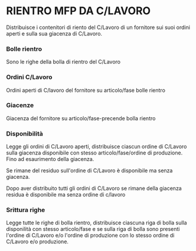 # RIENTRO MFP DA C/LAVORO
Distribuisce i contenitori di riento del C/Lavoro di un fornitore sui suoi ordini aperti e sulla sua giacenza di C/Lavoro.

### Bolle rientro
Sono le righe della bolla di rientro del C/Lavoro

### Ordini C/Lavoro
Ordini aperti di C/lavoro del fornitore su articolo/fase bolle rientro

### Giacenze
Giacenza del fornitore su articolo/fase-precende bolla rientro

### Disponibilità
Legge gli ordini di C/Lavoro aperti, distribuisce ciascun ordine di C/Lavoro sulla giacenza disponibile con stesso articolo/fase/ordine di produzione. Fino ad esaurimento della giacenza.

Se rimane del residuo sull'ordine di C/Lavoro è disponibile ma senza giacenza.

Dopo aver distribuito tutti gli ordini di C/Lavoro se rimane della giacenza residua è disponibile ma senza ordine di c/lavoro

### Srittura righe
Legge tutte le righe di bolla rientro, distribuisce ciascuna riga di bolla sulla disponilità con stesso articolo/fase e se sulla riga di bolla sono presenti l'ordine di C/Lavoro e/o l'ordine di produzione con lo stesso ordine di C/Lavoro e/o produzione.
